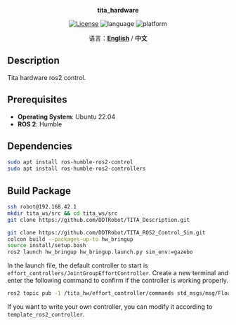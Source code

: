 <p align="center"><strong>tita_hardware</strong></p>
<p align="center"><a href="https://github.com/${YOUR_GIT_REPOSITORY}/blob/main/LICENSE"><img alt="License" src="https://img.shields.io/badge/License-Apache%202.0-orange"/></a>
<img alt="language" src="https://img.shields.io/badge/language-c++-red"/>
<img alt="platform" src="https://img.shields.io/badge/platform-linux-l"/>
</p>
<p align="center">
    语言：<a href="./docs/docs_en/README_EN.md"><strong>English</strong></a> / <strong>中文</strong>
</p>

## Description

Tita hardware ros2 control.

## Prerequisites

- **Operating System**: Ubuntu 22.04
- **ROS 2**: Humble
  
## Dependencies

```bash
sudo apt install ros-humble-ros2-control
sudo apt install ros-humble-ros2-controllers
```
## Build Package

```bash
ssh robot@192.168.42.1
mkdir tita_ws/src && cd tita_ws/src
git clone https://github.com/DDTRobot/TITA_Description.git

git clone https://github.com/DDTRobot/TITA_ROS2_Control_Sim.git
colcon build --packages-up-to hw_bringup 
source install/setup.bash
ros2 launch hw_bringup hw_bringup.launch.py sim_env:=gazebo 
```
In the launch file, the default controller to start is `effort_controllers/JointGroupEffortController`. Create a new terminal and enter the following command to confirm if the controller is working properly.
```bash
ros2 topic pub -1 /tita_hw/effort_controller/commands std_msgs/msg/Float64MultiArray "{data: [0.0, 0.0, 0.0, 0.0, 0.0, 0.0, 0.0, 0.5]}"
```

If you want to write your own controller, you can modify it according to `template_ros2_controller`.